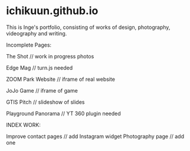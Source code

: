 # ichikuun.github.io
This is Inge's portfolio, consisting of works of design, photography, videography and writing.


Incomplete Pages:

The Shot // work in progress photos

Edge Mag // turn.js needed

ZOOM Park Website // iframe of real website

JoJo Game // iframe of game

GTIS Pitch // slideshow of slides

Playground Panorama // YT 360 plugin needed


INDEX WORK:

Improve contact pages // add Instagram widget
Photography page // add one
